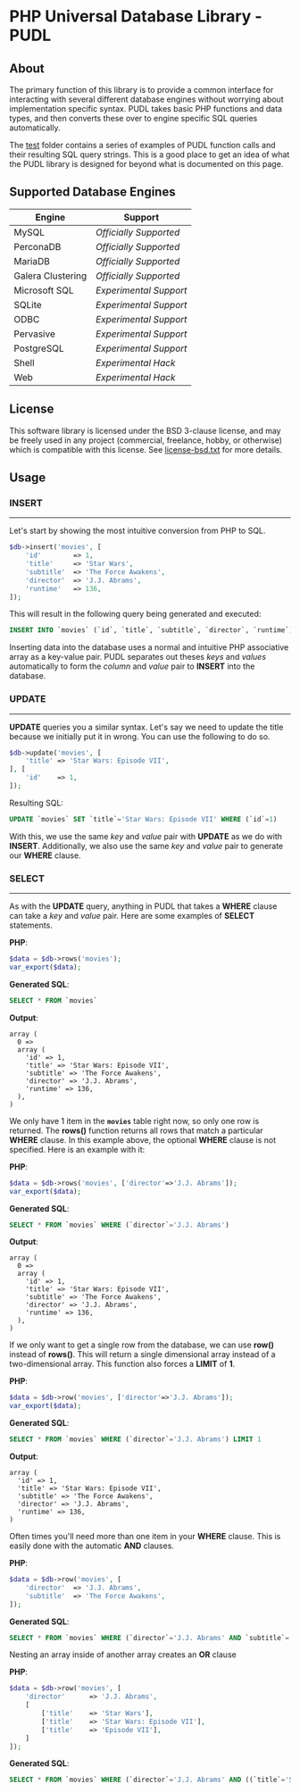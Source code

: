 # PHP Universal Database Library - PUDL



## About
The primary function of this library is to provide a common interface for
interacting with several different database engines without worrying about
implementation specific syntax. PUDL takes basic PHP functions and data types,
and then converts these over to engine specific SQL queries automatically.

The [test](https://github.com/darkain/pudl/tree/master/test) folder contains
a series of examples of PUDL function calls and their resulting SQL query
strings. This is a good place to get an idea of what the PUDL library is
designed for beyond what is documented on this page.



## Supported Database Engines
Engine | Support
-------|--------
MySQL | *Officially Supported*
PerconaDB | *Officially Supported*
MariaDB | *Officially Supported*
Galera Clustering | *Officially Supported*
Microsoft SQL | *Experimental Support*
SQLite | *Experimental Support*
ODBC | *Experimental Support*
Pervasive | *Experimental Support*
PostgreSQL | *Experimental Support*
Shell | *Experimental Hack*
Web | *Experimental Hack*


## License
This software library is licensed under the BSD 3-clause license, and may be
freely used in any project (commercial, freelance, hobby, or otherwise) which
is compatible with this license. See
[license-bsd.txt](https://github.com/darkain/pudl/blob/master/license-bsd.txt)
for more details.


## Usage




### INSERT
---
Let's start by showing the most intuitive conversion from PHP to SQL.

```php
$db->insert('movies', [
	'id'		=> 1,
	'title'		=> 'Star Wars',
	'subtitle'	=> 'The Force Awakens',
	'director'	=> 'J.J. Abrams',
	'runtime'	=> 136,
]);
```

This will result in the following query being generated and executed:

```sql
INSERT INTO `movies` (`id`, `title`, `subtitle`, `director`, `runtime`) VALUES (1, 'Star Wars', 'The Force Awakens', 'J.J. Abrams', 136)
```

Inserting data into the database uses a normal and intuitive PHP associative
array as a key-value pair. PUDL separates out theses *keys* and *values*
automatically to form the *column* and *value* pair to **INSERT** into the
database.




### UPDATE
---
**UPDATE** queries you a similar syntax. Let's say we need to update the title
because we initially put it in wrong. You can use the following to do so.

```php
$db->update('movies', [
	'title'	=> 'Star Wars: Episode VII',
], [
	'id'	=> 1,
]);
```

Resulting SQL:
```sql
UPDATE `movies` SET `title`='Star Wars: Episode VII' WHERE (`id`=1)
```

With this, we use the same *key* and *value* pair with **UPDATE** as we do with
**INSERT**. Additionally, we also use the same *key* and *value* pair to
generate our **WHERE** clause.




### SELECT
---
As with the **UPDATE** query, anything in PUDL that takes a **WHERE** clause
can take a *key* and *value* pair. Here are some examples of **SELECT**
statements.

**PHP**:
```php
$data = $db->rows('movies');
var_export($data);
```
**Generated SQL**:
```sql
SELECT * FROM `movies`
```
**Output**:
```
array (
  0 =>
  array (
    'id' => 1,
    'title' => 'Star Wars: Episode VII',
    'subtitle' => 'The Force Awakens',
    'director' => 'J.J. Abrams',
    'runtime' => 136,
  ),
)
```


We only have 1 item in the **`movies`** table right now, so only one row is
returned. The **rows()** function returns all rows that match a particular
**WHERE** clause. In this example above, the optional **WHERE** clause is not
specified. Here is an example with it:

**PHP**:
```php
$data = $db->rows('movies', ['director'=>'J.J. Abrams']);
var_export($data);
```
**Generated SQL**:
```sql
SELECT * FROM `movies` WHERE (`director`='J.J. Abrams')
```
**Output**:
```
array (
  0 =>
  array (
    'id' => 1,
    'title' => 'Star Wars: Episode VII',
    'subtitle' => 'The Force Awakens',
    'director' => 'J.J. Abrams',
    'runtime' => 136,
  ),
)
```


If we only want to get a single row from the database, we can use **row()**
instead of **rows()**. This will return a single dimensional array instead
of a two-dimensional array. This function also forces a **LIMIT** of **1**.

**PHP**:
```php
$data = $db->row('movies', ['director'=>'J.J. Abrams']);
var_export($data);
```
**Generated SQL**:
```sql
SELECT * FROM `movies` WHERE (`director`='J.J. Abrams') LIMIT 1
```
**Output**:
```
array (
  'id' => 1,
  'title' => 'Star Wars: Episode VII',
  'subtitle' => 'The Force Awakens',
  'director' => 'J.J. Abrams',
  'runtime' => 136,
)
```


Often times you'll need more than one item in your **WHERE** clause. This is
easily done with the automatic **AND** clauses.

**PHP**:
```php
$data = $db->row('movies', [
	'director'	=> 'J.J. Abrams',
	'subtitle'	=> 'The Force Awakens',
]);
```
**Generated SQL**:
```sql
SELECT * FROM `movies` WHERE (`director`='J.J. Abrams' AND `subtitle`='The Force Awakens') LIMIT 1
```


Nesting an array inside of another array creates an **OR** clause

**PHP**:
```php
$data = $db->row('movies', [
	'director'		=> 'J.J. Abrams',
	[
		['title'	=> 'Star Wars'],
		['title'	=> 'Star Wars: Episode VII'],
		['title'	=> 'Episode VII'],
	]
]);
```
**Generated SQL**:
```sql
SELECT * FROM `movies` WHERE (`director`='J.J. Abrams' AND ((`title`='Star Wars') OR (`title`='Star Wars: Episode VII') OR (`title`='Episode VII'))) LIMIT 1
```
